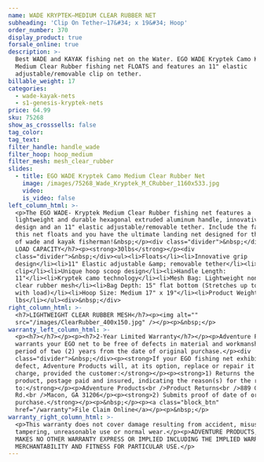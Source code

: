 ```yaml
---
name: WADE KRYPTEK—MEDIUM CLEAR RUBBER NET
subheading: 'Clip On Tether—17&#34; x 19&#34; Hoop'
order_number: 370
display_product: true
forsale_online: true
description: >-
  Best WADE and KAYAK fishing net on the Water. EGO WADE Kryptek Camo Kayak
  Medium Clear Rubber fishing net FLOATS and features an 11" elastic
  adjustable/removable clip on tether.
billable_weight: 17
categories:
  - wade-kayak-nets
  - s1-genesis-kryptek-nets
price: 64.99
sku: 75268
show_as_crosssells: false
tag_color:
tag_text:
filter_handle: handle_wade
filter_hoop: hoop_medium
filter_mesh: mesh_clear_rubber
slides:
  - title: EGO WADE Kryptek Camo Medium Clear Rubber Net
    image: /images/75268_Wade_Kryptek_M_CRubber_1160x533.jpg
    video:
    is_video: false
left_column_html: >-
  <p>The EGO WADE- Kryptek Medium Clear Rubber fishing net features a
  lightweight and durable hexagonal extruded aluminum handle, innovative grip
  design and an 11" elastic adjustable/removable tether. Include the fact that
  this net floats and you have the ultimate landing net designed for the demands
  of wade and kayak fisherman!&nbsp;</p><div class="divider">&nbsp;</div><h7>MAX
  LOAD CAPACITY</h7><p><strong>30lbs</strong></p><div
  class="divider">&nbsp;</div><ul><li>Floats</li><li>Innovative grip
  design</li><li>11" Elastic adjustable &amp; removable tether</li><li>Aluminum
  clip</li><li>Unique hoop scoop design</li><li>Handle Length:
  11"</li><li>Kryptek camo technology</li><li>Mesh Bag: Lightweight non-tangle
  clear rubber mesh</li><li>Bag Depth: 15" flat bottom (Stretches up to 1.5X
  with load)</li><li>Hoop Size: Medium 17" x 19"</li><li>Product Weight: 2.3
  lbs</li></ul><div>&nbsp;</div>
right_column_html: >-
  <h7>LIGHTWEIGHT CLEAR RUBBER MESH</h7><p><img alt=""
  src="/images/ClearRubber_400x150.jpg" /></p><p>&nbsp;</p>
warranty_left_column_html: >-
  <p><h7></h7></p><p><h7>2-Year Limited Warranty</h7></p><p>Adventure Products
  warrants your EGO net to be free of defects in material and workmanship for a
  period of two (2) years from the date of original purchase.</p><div
  class="divider">&nbsp;</div><p><strong>If your EGO fishing net exhibits such a
  defect, Adventure Products will, at its option, replace or repair it without
  charge, provided the customer:</strong></p><p><strong>1) Returns the defective
  product, postage paid and insured, indicating the reason(s) for the return
  to:</strong></p><p>Adventure Products<br />Product Returns<br />889 Guy Paine
  Rd.<br />Macon, GA 31206</p><p><strong>2) Submits proof of date of original
  purchase.</strong></p><p>&nbsp;</p><p><a class="block_btn"
  href="/warranty">File Claim Online</a></p><p>&nbsp;</p>
warranty_right_column_html: >-
  <p>This warranty does not cover damage resulting from accident, misuse, abuse,
  tampering, unreasonable use or normal wear.</p><p>ADVENTURE PRODUCTS, INC.
  MAKES NO OTHER WARRANTY EXPRESS OR IMPLIED INCLUDING THE IMPLIED WARRANTIES OF
  MERCHANTABILITY AND FITNESS FOR PARTICULAR USE.</p>
---
```

